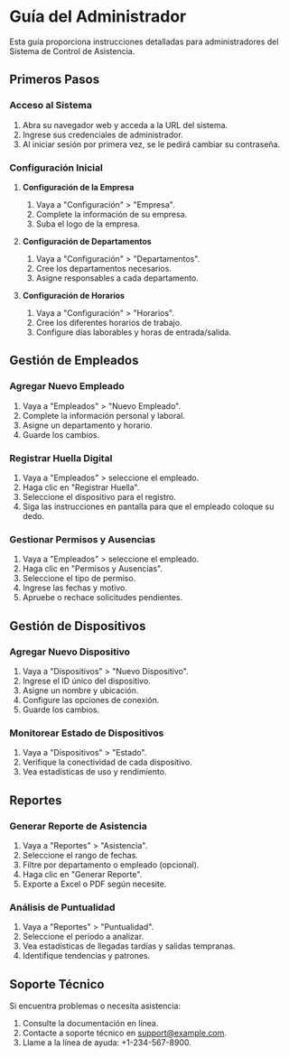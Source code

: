# Guía del Administrador

Esta guía proporciona instrucciones detalladas para administradores del Sistema de Control de Asistencia.

## Primeros Pasos

### Acceso al Sistema

1. Abra su navegador web y acceda a la URL del sistema.
2. Ingrese sus credenciales de administrador.
3. Al iniciar sesión por primera vez, se le pedirá cambiar su contraseña.

### Configuración Inicial

1. **Configuración de la Empresa**

   1. Vaya a "Configuración" > "Empresa".
   2. Complete la información de su empresa.
   3. Suba el logo de la empresa.

2. **Configuración de Departamentos**

   1. Vaya a "Configuración" > "Departamentos".
   2. Cree los departamentos necesarios.
   3. Asigne responsables a cada departamento.

3. **Configuración de Horarios**

   1. Vaya a "Configuración" > "Horarios".
   2. Cree los diferentes horarios de trabajo.
   3. Configure días laborables y horas de entrada/salida.

## Gestión de Empleados

### Agregar Nuevo Empleado

1. Vaya a "Empleados" > "Nuevo Empleado".
2. Complete la información personal y laboral.
3. Asigne un departamento y horario.
4. Guarde los cambios.

### Registrar Huella Digital

1. Vaya a "Empleados" > seleccione el empleado.
2. Haga clic en "Registrar Huella".
3. Seleccione el dispositivo para el registro.
4. Siga las instrucciones en pantalla para que el empleado coloque su dedo.

### Gestionar Permisos y Ausencias

1. Vaya a "Empleados" > seleccione el empleado.
2. Haga clic en "Permisos y Ausencias".
3. Seleccione el tipo de permiso.
4. Ingrese las fechas y motivo.
5. Apruebe o rechace solicitudes pendientes.

## Gestión de Dispositivos

### Agregar Nuevo Dispositivo

1. Vaya a "Dispositivos" > "Nuevo Dispositivo".
2. Ingrese el ID único del dispositivo.
3. Asigne un nombre y ubicación.
4. Configure las opciones de conexión.
5. Guarde los cambios.

### Monitorear Estado de Dispositivos

1. Vaya a "Dispositivos" > "Estado".
2. Verifique la conectividad de cada dispositivo.
3. Vea estadísticas de uso y rendimiento.

## Reportes

### Generar Reporte de Asistencia

1. Vaya a "Reportes" > "Asistencia".
2. Seleccione el rango de fechas.
3. Filtre por departamento o empleado (opcional).
4. Haga clic en "Generar Reporte".
5. Exporte a Excel o PDF según necesite.

### Análisis de Puntualidad

1. Vaya a "Reportes" > "Puntualidad".
2. Seleccione el período a analizar.
3. Vea estadísticas de llegadas tardías y salidas tempranas.
4. Identifique tendencias y patrones.

## Soporte Técnico

Si encuentra problemas o necesita asistencia:

1. Consulte la documentación en línea.
2. Contacte a soporte técnico en [support@example.com](mailto:support@example.com).
3. Llame a la línea de ayuda: +1-234-567-8900.

